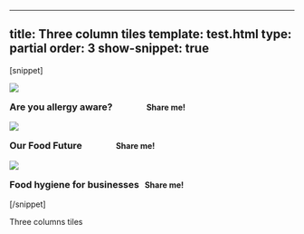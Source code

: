 ---
title: Three column tiles
template: test.html
type: partial
order: 3
show-snippet: true
------------------
[snippet]
<!--3 col div-->
<div class="wrapper home--campaign-border">
    <div class="col-wrap home--campaign-background">
        <div class="col-wrap">
            <div class="col col--fluid-5 home-campaign-tile home-campaign-tile--img-first separator-right-solid">
                <article>
                    <img src="../assets/img/fsa-home-1of3.jpg" class="img-responsive">
                    <h3 style="margin-top: 16px;">Are you allergy aware?<span
                            style="font-size:14px; padding-left: 60px;">Share me!</span></h3>
                </article>
            </div>
            <div class="col col--fluid-5 home-campaign-tile home-campaign-tile--img-first separator-right-solid">
                <article>
                    <img src="../assets/img/fsa-home-2of3.jpg" class="img-responsive">
                    <h3 style="margin-top: 16px;">Our Food Future<span style="font-size:14px; padding-left: 60px;">Share me!</span>
                    </h3>
                </article>
            </div>
            <div class="col col--fluid-5 home-campaign-tile home-campaign-tile--img-first separator-right-solid">
                <article>
                    <img src="../assets/img/fsa-home-3of3.jpg" class="img-responsive">
                    <h3 style="margin-top: 16px;">Food hygiene for businesses<span
                            style="font-size:14px; padding-left: 10px;">Share me!</span></h3>
                </article>
            </div>
        </div>
    </div>
</div>
<!--horizontal separator-->
<div class="wrapper home--campaign-border">
    <div class="col-wrap home--campaign-background">
        <div class="col col--fluid-15">
            <div class="separator-dotted"></div>
        </div>
    </div>
</div>
[/snippet]

Three columns tiles